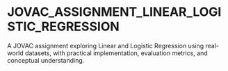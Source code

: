 # JOVAC_ASSIGNMENT_LINEAR_LOGISTIC_REGRESSION
A JOVAC assignment exploring Linear and Logistic Regression using real-world datasets, with practical implementation, evaluation metrics, and conceptual understanding.
